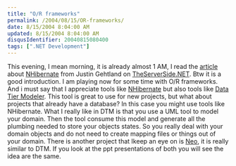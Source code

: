 ```yaml
---
title: "O/R frameworks"
permalink: /2004/08/15/OR-frameworks/
date: 8/15/2004 8:04:00 AM
updated: 8/15/2004 8:04:00 AM
disqusIdentifier: 20040815080400
tags: [".NET Development"]
---
```

This evening, I mean morning, it is already almost 1 AM, I read the [article](http://www.theserverside.net/articles/showarticle.tss?id=NHibernate) about [NHibernate](http://nhibernate.sourceforge.net/) from Justin Gehtland on [TheServerSide.NET](http://www.theserverside.net). Btw it is a good introduction. I am playing now for some time with O/R frameworks. And i must say that I appreciate tools like [NHibernate](http://nhibernate.sourceforge.net/) but also tools like [Data Tier Modeler](http://www.evaluant.com/en/solutions/dtm/default.aspx). This tool is great to use for new projects, but what about projects that already have a database? In this case you might use tools like NHibernate. What I really like in DTM is that you use a UML tool to model your domain. Then the tool consume this model and generate all the plumbing needed to store your objects states. So you really deal with your domain objects and do not need to create mapping files or things out of your domain. There is another project that Ikeep an eye on is [Neo](http://neo.codehaus.org/), it is really similar to DTM. If you look at the ppt presentations of both you will see the idea are the same.
